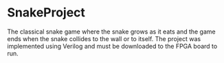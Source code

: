 # SnakeProject
The classical snake game where the snake grows as it eats and the game ends when the snake collides to the wall or to itself. The project was implemented using Verilog and must be downloaded to the FPGA board to run.
